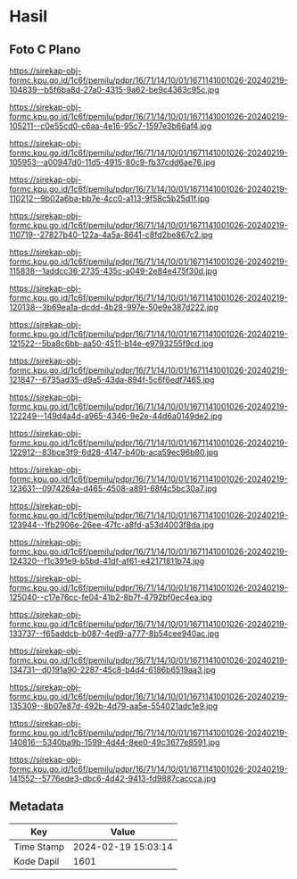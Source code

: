 # Hasil

## Foto C Plano

https://sirekap-obj-formc.kpu.go.id/1c6f/pemilu/pdpr/16/71/14/10/01/1671141001026-20240219-104839--b5f6ba8d-27a0-4315-9a62-be9c4363c95c.jpg

https://sirekap-obj-formc.kpu.go.id/1c6f/pemilu/pdpr/16/71/14/10/01/1671141001026-20240219-105211--c0e55cd0-c6aa-4e16-95c7-1597e3b66af4.jpg

https://sirekap-obj-formc.kpu.go.id/1c6f/pemilu/pdpr/16/71/14/10/01/1671141001026-20240219-105953--a00947d0-11d5-4915-80c9-fb37cdd6ae76.jpg

https://sirekap-obj-formc.kpu.go.id/1c6f/pemilu/pdpr/16/71/14/10/01/1671141001026-20240219-110212--9b02a6ba-bb7e-4cc0-a113-9f58c5b25d1f.jpg

https://sirekap-obj-formc.kpu.go.id/1c6f/pemilu/pdpr/16/71/14/10/01/1671141001026-20240219-110719--27827b40-122a-4a5a-8641-c8fd2be867c2.jpg

https://sirekap-obj-formc.kpu.go.id/1c6f/pemilu/pdpr/16/71/14/10/01/1671141001026-20240219-115838--1addcc36-2735-435c-a049-2e84e475f30d.jpg

https://sirekap-obj-formc.kpu.go.id/1c6f/pemilu/pdpr/16/71/14/10/01/1671141001026-20240219-120138--3b69ea1a-dcdd-4b28-997e-50e9e387d222.jpg

https://sirekap-obj-formc.kpu.go.id/1c6f/pemilu/pdpr/16/71/14/10/01/1671141001026-20240219-121522--5ba8c6bb-aa50-4511-b14e-e9793255f9cd.jpg

https://sirekap-obj-formc.kpu.go.id/1c6f/pemilu/pdpr/16/71/14/10/01/1671141001026-20240219-121847--6735ad35-d9a5-43da-894f-5c6f6edf7465.jpg

https://sirekap-obj-formc.kpu.go.id/1c6f/pemilu/pdpr/16/71/14/10/01/1671141001026-20240219-122249--149d4a4d-a965-4346-9e2e-44d6a0149de2.jpg

https://sirekap-obj-formc.kpu.go.id/1c6f/pemilu/pdpr/16/71/14/10/01/1671141001026-20240219-122912--83bce3f9-6d28-4147-b40b-aca59ec96b80.jpg

https://sirekap-obj-formc.kpu.go.id/1c6f/pemilu/pdpr/16/71/14/10/01/1671141001026-20240219-123631--0974264a-d465-4508-a891-68f4c5bc30a7.jpg

https://sirekap-obj-formc.kpu.go.id/1c6f/pemilu/pdpr/16/71/14/10/01/1671141001026-20240219-123944--1fb2906e-26ee-47fc-a8fd-a53d4003f8da.jpg

https://sirekap-obj-formc.kpu.go.id/1c6f/pemilu/pdpr/16/71/14/10/01/1671141001026-20240219-124320--f1c391e9-b5bd-41df-af61-e42171811b74.jpg

https://sirekap-obj-formc.kpu.go.id/1c6f/pemilu/pdpr/16/71/14/10/01/1671141001026-20240219-125040--c17e76cc-fe04-41b2-8b7f-4792bf0ec4ea.jpg

https://sirekap-obj-formc.kpu.go.id/1c6f/pemilu/pdpr/16/71/14/10/01/1671141001026-20240219-133737--f65addcb-b087-4ed9-a777-8b54cee940ac.jpg

https://sirekap-obj-formc.kpu.go.id/1c6f/pemilu/pdpr/16/71/14/10/01/1671141001026-20240219-134731--d0191a90-2287-45c8-b4d4-6186b6519aa3.jpg

https://sirekap-obj-formc.kpu.go.id/1c6f/pemilu/pdpr/16/71/14/10/01/1671141001026-20240219-135309--8b07e87d-492b-4d79-aa5e-554021adc1e9.jpg

https://sirekap-obj-formc.kpu.go.id/1c6f/pemilu/pdpr/16/71/14/10/01/1671141001026-20240219-140816--5340ba9b-1599-4d44-8ee0-49c3677e8591.jpg

https://sirekap-obj-formc.kpu.go.id/1c6f/pemilu/pdpr/16/71/14/10/01/1671141001026-20240219-141552--5776ede3-dbc6-4d42-9413-fd9887caccca.jpg


## Metadata

| Key        | Value               |
| ---------- | ------------------- |
| Time Stamp | 2024-02-19 15:03:14 |
| Kode Dapil | 1601                |



